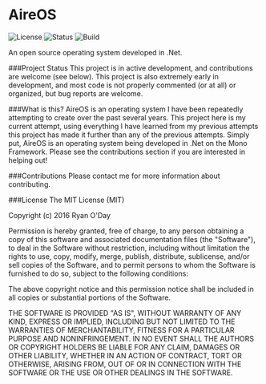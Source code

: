 # AireOS
![License](https://img.shields.io/badge/license-MIT-blue.svg)
![Status](https://img.shields.io/badge/status-Active-brightgreen.svg)
![Build](https://img.shields.io/badge/build-Unstable-red.svg)

An open source operating system developed in .Net.

###Project Status
This project is in active development, and contributions are welcome (see below). This project is also extremely early in development, and most code is not properly commented (or at all) or organized, but bug reports are welcome.

###What is this?
AireOS is an operating system I have been repeatedly attempting to create over the past several years. This project here is my current attempt, using everything I have learned from my previous attempts this project has made it further than any of the previous attempts. Simply put, AireOS is an operating system being developed in .Net on the Mono Framework. Please see the contributions section if you are interested in helping out!

###Contributions
Please contact me for more information about contributing.

###License
The MIT License (MIT)

Copyright (c) 2016 Ryan O'Day

Permission is hereby granted, free of charge, to any person obtaining a copy
of this software and associated documentation files (the "Software"), to deal
in the Software without restriction, including without limitation the rights
to use, copy, modify, merge, publish, distribute, sublicense, and/or sell
copies of the Software, and to permit persons to whom the Software is
furnished to do so, subject to the following conditions:

The above copyright notice and this permission notice shall be included in all
copies or substantial portions of the Software.

THE SOFTWARE IS PROVIDED "AS IS", WITHOUT WARRANTY OF ANY KIND, EXPRESS OR
IMPLIED, INCLUDING BUT NOT LIMITED TO THE WARRANTIES OF MERCHANTABILITY,
FITNESS FOR A PARTICULAR PURPOSE AND NONINFRINGEMENT. IN NO EVENT SHALL THE
AUTHORS OR COPYRIGHT HOLDERS BE LIABLE FOR ANY CLAIM, DAMAGES OR OTHER
LIABILITY, WHETHER IN AN ACTION OF CONTRACT, TORT OR OTHERWISE, ARISING FROM,
OUT OF OR IN CONNECTION WITH THE SOFTWARE OR THE USE OR OTHER DEALINGS IN THE
SOFTWARE.
